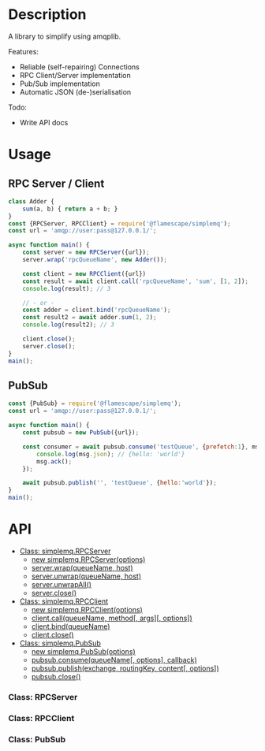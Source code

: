 # Description

A library to simplify using amqplib.

Features:
- Reliable (self-repairing) Connections
- RPC Client/Server implementation
- Pub/Sub implementation
- Automatic JSON (de-)serialisation

Todo:
- Write API docs

# Usage

## RPC Server / Client

```js
class Adder {
    sum(a, b) { return a + b; }
}
const {RPCServer, RPCClient} = require('@flamescape/simplemq');
const url = 'amqp://user:pass@127.0.0.1/';

async function main() {
    const server = new RPCServer({url});
    server.wrap('rpcQueueName', new Adder());

    const client = new RPCClient({url})
    const result = await client.call('rpcQueueName', 'sum', [1, 2]);
    console.log(result); // 3

    // - or -
    const adder = client.bind('rpcQueueName');
    const result2 = await adder.sum(1, 2);
    console.log(result2); // 3

    client.close();
    server.close();
}
main();
```

## PubSub

```js
const {PubSub} = require('@flamescape/simplemq');
const url = 'amqp://user:pass@127.0.0.1/';

async function main() {
    const pubsub = new PubSub({url});

    const consumer = await pubsub.consume('testQueue', {prefetch:1}, msg => {
        console.log(msg.json); // {hello: 'world'}
        msg.ack();
    });

    await pubsub.publish('', 'testQueue', {hello:'world'});
}
main();
```

# API

- [Class: simplemq.RPCServer](#class-rpcserver)
  - [new simplemq.RPCServer(options)](#new-simplemqrpcserveroptions)
  - [server.wrap(queueName, host)](#serverwrap)
  - [server.unwrap(queueName, host)](#serverunwrap)
  - [server.unwrapAll()](#serverunwrapAll)
  - [server.close()](#serverclose)
- [Class: simplemq.RPCClient](#class-rpcclient)
  - [new simplemq.RPCClient(options)](#new-simplemqrpcclientoptions)
  - [client.call(queueName, method[, args][, options])](#clientcall)
  - [client.bind(queueName)](#clientbind)
  - [client.close()](#clientclose)
- [Class: simplemq.PubSub](#class-pubsub)
  - [new simplemq.PubSub(options)](#new-simplemqpubsuboptions)
  - [pubsub.consume(queueName[, options], callback)](#pubsubconsume)
  - [pubsub.publish(exchange, routingKey, content[, options])](#pubsubpublish)
  - [pubsub.close()](#[pubsubclose)

### Class: RPCServer

### Class: RPCClient

### Class: PubSub
